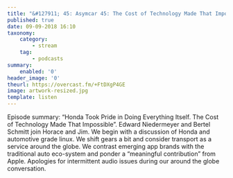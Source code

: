 ```yaml
---
title: "&#127911; 45: Asymcar 45: The Cost of Technology Made That Impossible"
published: true
date: 09-09-2018 16:10
taxonomy:
    category:
        - stream
    tag:
        - podcasts
summary:
    enabled: '0'
header_image: '0'
theurl: https://overcast.fm/+FtDXgP4GE
image: artwork-resized.jpg
template: listen
---
```

 
Episode summary: “Honda Took Pride in Doing Everything Itself. The Cost of Technology Made That Impossible”. Edward Niedermeyer and Bertel Schmitt join Horace and Jim. We begin with a discussion of Honda and automotive grade linux. We shift gears a bit and consider transport as a service around the globe. We contrast emerging app brands with the traditional auto eco-system and ponder a “meaningful contribution” from Apple. Apologies for intermittent audio issues during our around the globe conversation.
